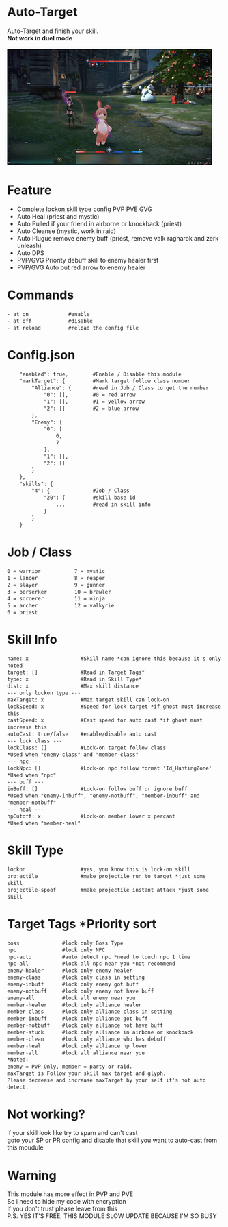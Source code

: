 # Auto-Target
Auto-Target and finish your skill.</br>
**Not work in duel mode**</br>
</br>
![](autoTarget.gif)</br>
# Feature
- Complete lockon skill type config PVP PVE GVG
- Auto Heal (priest and mystic)
- Auto Pulled if your friend in airborne or knockback (priest)
- Auto Cleanse (mystic, work in raid)
- Auto Plugue remove enemy buff (priest, remove valk ragnarok and zerk unleash)
- Auto DPS
- PVP/GVG Priority debuff skill to enemy healer first
- PVP/GVG Auto put red arrow to enemy healer

# Commands
```
- at on             #enable
- at off            #disable
- at reload         #reload the config file
```
# Config.json
```
    "enabled": true,        #Enable / Disable this module
    "markTarget": {         #Mark target follow class number
        "Alliance": {       #read in Job / Class to get the number
            "0": [],        #0 = red arrow
            "1": [],        #1 = yellow arrow
            "2": []         #2 = blue arrow
        },
        "Enemy": {
            "0": [
                6,
                7
            ],
            "1": [],
            "2": []
        }
    },
    "skills": {
        "4": {              #Job / Class
            "20": {         #skill base id
                ...         #read in skill info
            }
        }
    }
```
# Job / Class
```
0 = warrior           7 = mystic
1 = lancer            8 = reaper
2 = slayer            9 = gunner
3 = berserker         10 = brawler
4 = sorcerer          11 = ninja
5 = archer            12 = valkyrie
6 = priest
```
# Skill Info
```
name: x                 #Skill name *can ignore this because it's only noted
target: []              #Read in Target Tags*
type: x                 #Read in Skill Type*
dist: x                 #Max skill distance
--- only lockon type ---
maxTarget: x            #Max target skill can lock-on
lockSpeed: x            #Speed for lock target *if ghost must increase this
castSpeed: x            #Cast speed for auto cast *if ghost must increase this
autoCast: true/false    #enable/disable auto cast
--- lock class ---
lockClass: []           #Lock-on target follow class
*Used when "enemy-class" and "member-class"
--- npc ---
lockNpc: []             #Lock-on npc follow format 'Id_HuntingZone'
*Used when "npc"
--- buff ---
inBuff: []              #Lock-on follow buff or ignore buff
*Used when "enemy-inbuff", "enemy-notbuff", "member-inbuff" and "member-notbuff"
--- heal ---
hpCutoff: x             #Lock-on member lower x percant
*Used when "member-heal"
```
# Skill Type
```
lockon                  #yes, you know this is lock-on skill
projectile              #make projectile run to target *just some skill
projectile-spoof        #make projectile instant attack *just some skill
```
# Target Tags *Priority sort
```
boss              #lock only Boss Type
npc               #lock only NPC
npc-auto          #auto detect npc *need to touch npc 1 time
npc-all           #lock all npc near you *not recommend
enemy-healer      #lock only enemy healer
enemy-class       #lock only class in setting
enemy-inbuff      #lock only enemy got buff
enemy-notbuff     #lock only enemy not have buff
enemy-all         #lock all enemy near you
member-healer     #lock only alliance healer
member-class      #lock only alliance class in setting
member-inbuff     #lock only alliance got buff
member-notbuff    #lock only alliance not have buff
member-stuck      #lock only alliance in airbone or knockback
member-clean      #lock only alliance who has debuff
member-heal       #lock only alliance hp lower
member-all        #lock all alliance near you
*Noted:
enemy = PVP Only, member = party or raid.
maxTarget is Follow your skill max target and glyph.
Please decrease and increase maxTarget by your self it's not auto detect.
```
# Not working?
if your skill look like try to spam and can't cast</br>
goto your SP or PR config and disable that skill you want to auto-cast from this moudule

# Warning
This module has more effect in PVP and PVE</br>
So i need to hide my code with encryption</br>
If you don't trust please leave from this</br>
P.S. YES IT'S FREE, THIS MODULE SLOW UPDATE BECAUSE I'M SO BUSY
